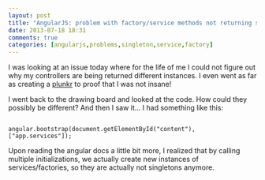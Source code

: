 ```yaml
---
layout: post
title: "AngularJS: problem with factory/service methods not returning singletons!"
date: 2013-07-18 18:31
comments: true
categories: [angularjs,problems,singleton,service,factory]
---
```

I was looking at an issue today where for the life of me I could not figure out why my controllers are being returned different instances. I even went as far as creating a [plunkr](http://plnkr.co/edit/QLK8zX827c9SI3lSWXXj) to proof that I was not insane! 

I went back to the drawing board and looked at the code. How could they possibly be different? And then I saw it... I had something like this:

```
						angular.bootstrap(document.getElementById("content"), ["app.services"]);
```
Upon reading the angular docs a little bit more, I realized that by calling multiple initializations, we actually create new instances of services/factories, so they are actually not singletons anymore.
